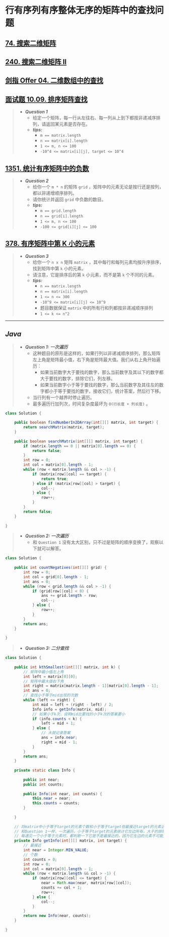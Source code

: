 # 行有序列有序整体无序的矩阵中的查找问题

## [74. 搜索二维矩阵](https://leetcode.cn/problems/search-a-2d-matrix/)

## [240. 搜索二维矩阵 II](https://leetcode.cn/problems/search-a-2d-matrix-ii/)

## [剑指 Offer 04. 二维数组中的查找](https://leetcode.cn/problems/er-wei-shu-zu-zhong-de-cha-zhao-lcof/)

## [面试题 10.09. 排序矩阵查找](https://leetcode.cn/problems/sorted-matrix-search-lcci/)

> - ***Question 1***
>   - 给定一个矩阵，每一行从左往右、每一列从上到下都按非递减序排列，请返回某元素是否存在。
>   - ***tips:***
>     - `m == matrix.length`
>     - `n == matrix[i].length`
>     - `1 <= m, n <= 100`
>     - `-10^4 <= matrix[i][j], target <= 10^4`

## [1351. 统计有序矩阵中的负数](https://leetcode.cn/problems/count-negative-numbers-in-a-sorted-matrix/)

> - ***Question 2***
>   - 给你一个 `m * n` 的矩阵 `grid` ，矩阵中的元素无论是按行还是按列，都以非递增顺序排列。
>   - 请你统计并返回 `grid` 中负数的数目。
>   - ***tips:***
>     - `m == grid.length`
>     - `n == grid[i].length`
>     - `1 <= m, n <= 100`
>     - `-100 <= grid[i][j] <= 100`

## [378. 有序矩阵中第 K 小的元素](https://leetcode.cn/problems/kth-smallest-element-in-a-sorted-matrix/)

> - ***Question 3***
>   - 给你一个 `n x n` 矩阵 `matrix` ，其中每行和每列元素均按升序排序，找到矩阵中第 `k` 小的元素。
>   - 请注意，它是排序后的第 `k` 小元素，而不是第 `k` 个不同的元素。
>   - ***tips:***
>     - `n == matrix.length`
>     - `n == matrix[i].length`
>     - `1 <= n <= 300`
>     - `-10^9 <= matrix[i][j] <= 10^9`
>     - 题目数据保证 `matrix` 中的所有行和列都按非递减顺序排列
>     - `1 <= k <= n^2`

---

## *Java*

> - ***Question 1: 一次遍历***
>   - 这种题目的原形是这样的，如果行列以非递减顺序排列，那么矩阵左上角是矩阵最小值，右下角是矩阵最大值。我们从右上角开始遍历：
>     - 如果当前数字大于要找的数字，那么当前数字及其以下的数字都大于要找的数字，排除它们，列左移。
>     - 如果当前数字小于等于要找的数字，那么当前数字及其往左的数字都小于等于要找的数字，接收它们，统计答案，然后行下移。
>   - 当行列有一个越界时停止遍历。
>   - 最多遍历行加列次，时间复杂度最坏为 `O(行长度 + 列长度)` 。

```java
class Solution {
    
    public boolean findNumberIn2DArray(int[][] matrix, int target) {
        return searchMatrix(matrix, target);
    }
    
    public boolean searchMatrix(int[][] matrix, int target) {
        if (matrix.length == 0 || matrix[0].length == 0) {
            return false;
        }
        int row = 0;
        int col = matrix[0].length - 1;
        while (row < matrix.length && col > -1) {
            if (matrix[row][col] == target) {
                return true;
            } else if (matrix[row][col] > target) {
                col--;
            } else {
                row++;
            }
        }
        return false;
    }
    
}
```

> - ***Question 2: 一次遍历***
>   - 和 `Question 1` 没有太大区别，只不过是矩阵的顺序变换了，观察以下就可以解答。

```java
class Solution {
    
    public int countNegatives(int[][] grid) {
        int row = 0;
        int col = grid[0].length - 1;
        int ans = 0;
        while (row < grid.length && col > -1) {
            if (grid[row][col] < 0) {
                ans += grid.length - row;
                col--;
            } else {
                row++;
            }
        }
        return ans;
    }
    
}
```

> - ***Question 3: 二分查找***

```java
class Solution {
    
    public int kthSmallest(int[][] matrix, int k) {
        // 矩阵中最小值左上角
        int left = matrix[0][0];
        // 矩阵中最大值右下角
        int right = matrix[matrix.length - 1][matrix[0].length - 1];
        int ans = 0;
        // 查找小于等于mid出现的次数
        while (left <= right) {
            int mid = left + (right - left) / 2;
            Info info = getInfo(matrix, mid);
            // 如果小于k次，说明mid比要找的小于k次的答案要小
            if (info.counts < k) {
                left = mid + 1;
            } else {
                // 大就记录答案
                ans = info.near;
                right = mid - 1;
            }
        }
        return ans;
    }
    
    private static class Info {
        
        public int near;
        public int counts;
        
        public Info(int near, int counts) {
            this.near = near;
            this.counts = counts;
        }
        
    }
    
    // 将matrix中小于等于target的元素个数和小于等于target但最接近target的元素这两个信息记录在Info中返回
    // 和Question 1一样，一次遍历，小于等于target的元素统计它左边所有，大于的排除下边所有
    // 每遇见一个小于等于元素时，都判断一下它是不是最接近的，因为它左边的元素不可能比它更接近
    private Info getInfo(int[][] matrix, int target) {
        // 最接近
        int near = Integer.MIN_VALUE;
        // 个数
        int counts = 0;
        int row = 0;
        int col = matrix[0].length - 1;
        while (row < matrix.length && col > -1) {
            if (matrix[row][col] <= target) {
                near = Math.max(near, matrix[row][col]);
                counts += col + 1;
                row++;
            } else {
                col--;
            }
        }
        return new Info(near, counts);
    }
    
}
```
